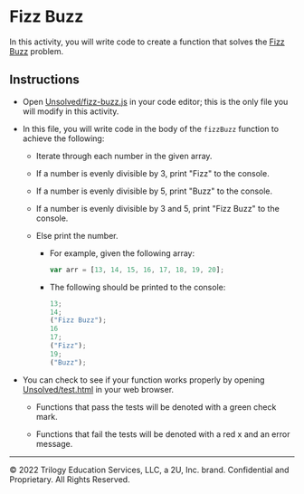 # Fizz Buzz

In this activity, you will write code to create a function that solves the [Fizz Buzz](https://en.wikipedia.org/wiki/Fizz_buzz) problem.

## Instructions

* Open [Unsolved/fizz-buzz.js](Unsolved/fizz-buzz.js) in your code editor; this is the only file you will modify in this activity.

* In this file, you will write code in the body of the `fizzBuzz` function to achieve the following:

  * Iterate through each number in the given array.

  * If a number is evenly divisible by 3, print "Fizz" to the console.

  * If a number is evenly divisible by 5, print "Buzz" to the console.

  * If a number is evenly divisible by 3 and 5, print "Fizz Buzz" to the console.

  * Else print the number.

    * For example, given the following array:

        ```js
        var arr = [13, 14, 15, 16, 17, 18, 19, 20];
        ```

    * The following should be printed to the console:

        ```js
        13;
        14;
        ("Fizz Buzz");
        16
        17;
        ("Fizz");
        19;
        ("Buzz");
        ```

* You can check to see if your function works properly by opening [Unsolved/test.html](Unsolved/test.html) in your web browser.

  * Functions that pass the tests will be denoted with a green check mark.

  * Functions that fail the tests will be denoted with a red x and an error message.

---
© 2022 Trilogy Education Services, LLC, a 2U, Inc. brand. Confidential and Proprietary. All Rights Reserved.
